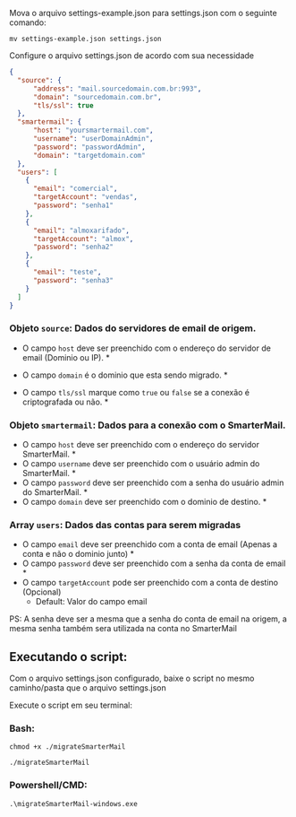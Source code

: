 

Mova o arquivo settings-example.json para settings.json com o seguinte comando:

``
  mv settings-example.json settings.json
``

Configure o arquivo settings.json de acordo com sua necessidade

```json
{
  "source": {
      "address": "mail.sourcedomain.com.br:993",
      "domain": "sourcedomain.com.br",
      "tls/ssl": true
  },
  "smartermail": {
      "host": "yoursmartermail.com",
      "username": "userDomainAdmin",
      "password": "passwordAdmin",
      "domain": "targetdomain.com"
  },
  "users": [
    {
      "email": "comercial",
      "targetAccount": "vendas",
      "password": "senha1"
    },
    {
      "email": "almoxarifado",
      "targetAccount": "almox",
      "password": "senha2"
    },
    {
      "email": "teste",
      "password": "senha3"
    }
  ]
}
```

### Objeto `source`:  Dados do servidores de email de origem. 

 - O campo `host` deve ser preenchido com o endereço do servidor de email (Dominio ou IP). *

 - O campo `domain` é o dominio que esta sendo migrado.  *

 - O campo `tls/ssl` marque como `true` ou `false` se a conexão é criptografada ou não.  *

### Objeto `smartermail`: Dados para a conexão com o SmarterMail.
 - O campo `host` deve ser preenchido com o endereço do servidor SmarterMail. *
 - O campo `username` deve ser preenchido com o usuário admin do SmarterMail. *
 - O campo `password` deve ser preenchido com a senha do usuário admin do  SmarterMail. *
 - O campo `domain` deve ser preenchido com o dominio de destino. *


### Array `users`: Dados das contas para serem migradas
 - O campo `email` deve ser preenchido com a conta de email (Apenas a conta e não o dominio junto) *
 - O campo `password` deve ser preenchido com a senha da conta de email *
 - O campo `targetAccount` pode ser preenchido com a conta de destino (Opcional)
    - Default: Valor do campo email

PS: A senha deve ser a mesma que a senha do conta de email na origem, a mesma senha também sera utilizada na conta no SmarterMail

## Executando o script:

Com o arquivo settings.json configurado, baixe o script no mesmo caminho/pasta que o arquivo settings.json

Execute o script em seu terminal:

### Bash:
`chmod +x ./migrateSmarterMail`

`./migrateSmarterMail` 

### Powershell/CMD:
`.\migrateSmarterMail-windows.exe`







